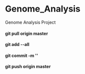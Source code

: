 # Genome_Analysis
Genome Analysis Project


#### git pull origin master 
#### git add --all
#### git commit -m ''
#### git push origin master
